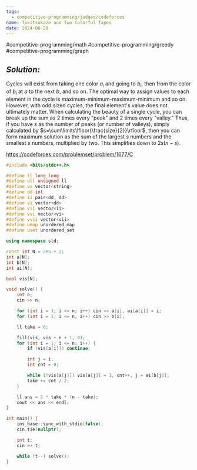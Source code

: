 ```yaml
---
tags:
  - competitive-programming/judges/codeforces
name: Tokitsukaze and Two Colorful Tapes
date: 2024-06-28
---
```

#competitive-programming/math #competitive-programming/greedy #competitive-programming/graph 
## _Solution:_
Cycles will exist from taking one color $a_i$ and going to $b_i$, then from the color of $b_i$ at $a$ to the next $b$, and so on. The optimal way to assign values to each element in the cycle is maximum-minimum-maximum-minimum and so on. However, with odd sized cycles, the final element's value does not ultimately matter. When calculating the beauty of a single cycle, you can break up the sum as 2 times every "peak" and 2 times every "valley." Thus, if you have $s$ as the number of peaks (or number of valleys), simply calculated by $s=\sum\limits\lfloor{\frac{size}{2}}\rfloor$, then you can form maximum solution as the sum of the largest $s$ numbers and the smallest $s$ numbers, multiplied by two. This simplifies down to $2s(n-s)$.

https://codeforces.com/problemset/problem/1677/C
```cpp
#include <bits/stdc++.h>

#define ll long long
#define ull unsigned ll
#define vs vector<string>
#define dd int
#define ii pair<dd, dd>
#define vi vector<dd>
#define vii vector<ii>
#define vvi vector<vi>
#define vvii vector<vii>
#define umap unordered_map
#define uset unordered_set

using namespace std;

const int N = 2e5 + 2;
int a[N];
int b[N];
int ai[N];

bool vis[N];

void solve() {
    int n;
    cin >> n;

    for (int i = 1; i <= n; i++) cin >> a[i], ai[a[i]] = i;
    for (int i = 1; i <= n; i++) cin >> b[i];

    ll take = 0;

    fill(vis, vis + n + 1, 0);
    for (int i = 1; i <= n; i++) {
        if (vis[a[i]]) continue;

        int j = i;
        int cnt = 0;

        while (!vis[a[j]]) vis[a[j]] = 1, cnt++, j = ai[b[j]];
        take += cnt / 2;
    }

    ll ans = 2 * take * (n - take);
    cout << ans << endl;
}

int main() {
    ios_base::sync_with_stdio(false);
    cin.tie(nullptr);

    int t;
    cin >> t;

    while (t--) solve();
}
```